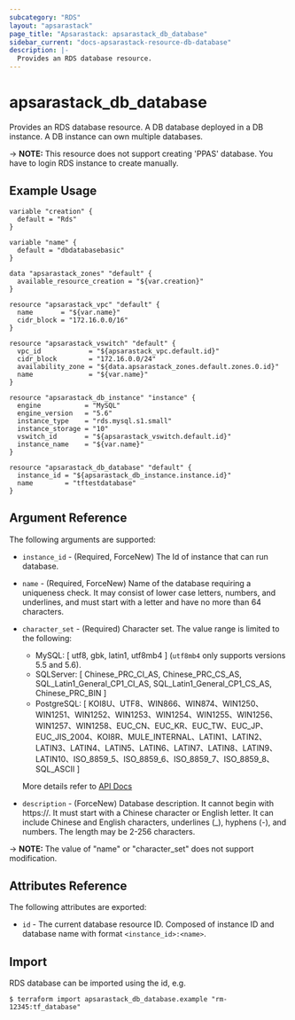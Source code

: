 ```yaml
---
subcategory: "RDS"
layout: "apsarastack"
page_title: "Apsarastack: apsarastack_db_database"
sidebar_current: "docs-apsarastack-resource-db-database"
description: |-
  Provides an RDS database resource.
---
```


# apsarastack\_db\_database

Provides an RDS database resource. A DB database deployed in a DB instance. A DB instance can own multiple databases.

-> **NOTE:** This resource does not support creating 'PPAS' database. You have to login RDS instance to create manually.

## Example Usage

```
variable "creation" {
  default = "Rds"
}

variable "name" {
  default = "dbdatabasebasic"
}

data "apsarastack_zones" "default" {
  available_resource_creation = "${var.creation}"
}

resource "apsarastack_vpc" "default" {
  name       = "${var.name}"
  cidr_block = "172.16.0.0/16"
}

resource "apsarastack_vswitch" "default" {
  vpc_id            = "${apsarastack_vpc.default.id}"
  cidr_block        = "172.16.0.0/24"
  availability_zone = "${data.apsarastack_zones.default.zones.0.id}"
  name              = "${var.name}"
}

resource "apsarastack_db_instance" "instance" {
  engine           = "MySQL"
  engine_version   = "5.6"
  instance_type    = "rds.mysql.s1.small"
  instance_storage = "10"
  vswitch_id       = "${apsarastack_vswitch.default.id}"
  instance_name    = "${var.name}"
}

resource "apsarastack_db_database" "default" {
  instance_id = "${apsarastack_db_instance.instance.id}"
  name        = "tftestdatabase"
}
```
 
## Argument Reference

The following arguments are supported:

* `instance_id` - (Required, ForceNew) The Id of instance that can run database.
* `name` - (Required, ForceNew) Name of the database requiring a uniqueness check. It may consist of lower case letters, numbers, and underlines, and must start with a letter
                      and have no more than 64 characters.
* `character_set` - (Required) Character set. The value range is limited to the following:
    - MySQL: [ utf8, gbk, latin1, utf8mb4 ] \(`utf8mb4` only supports versions 5.5 and 5.6\).
    - SQLServer: [ Chinese_PRC_CI_AS, Chinese_PRC_CS_AS, SQL_Latin1_General_CP1_CI_AS, SQL_Latin1_General_CP1_CS_AS, Chinese_PRC_BIN ]
    - PostgreSQL: [ KOI8U、UTF8、WIN866、WIN874、WIN1250、WIN1251、WIN1252、WIN1253、WIN1254、WIN1255、WIN1256、WIN1257、WIN1258、EUC_CN、EUC_KR、EUC_TW、EUC_JP、EUC_JIS_2004、KOI8R、MULE_INTERNAL、LATIN1、LATIN2、LATIN3、LATIN4、LATIN5、LATIN6、LATIN7、LATIN8、LATIN9、LATIN10、ISO_8859_5、ISO_8859_6、ISO_8859_7、ISO_8859_8、SQL_ASCII ]
  
   More details refer to [API Docs](https://www.alibabacloud.com/help/zh/doc-detail/26258.htm)

* `description` - (ForceNew) Database description. It cannot begin with https://. It must start with a Chinese character or English letter. It can include Chinese and English characters, underlines (_), hyphens (-), and numbers. The length may be 2-256 characters.

-> **NOTE:** The value of "name" or "character_set"  does not support modification.


## Attributes Reference

The following attributes are exported:

* `id` - The current database resource ID. Composed of instance ID and database name with format `<instance_id>:<name>`.

## Import

RDS database can be imported using the id, e.g.

```
$ terraform import apsarastack_db_database.example "rm-12345:tf_database"
```
